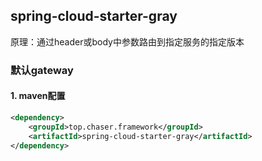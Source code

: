 ## spring-cloud-starter-gray
原理：通过header或body中参数路由到指定服务的指定版本
### 默认gateway
#### 1. maven配置
```xml
<dependency>
    <groupId>top.chaser.framework</groupId>
    <artifactId>spring-cloud-starter-gray</artifactId>
</dependency>
```

